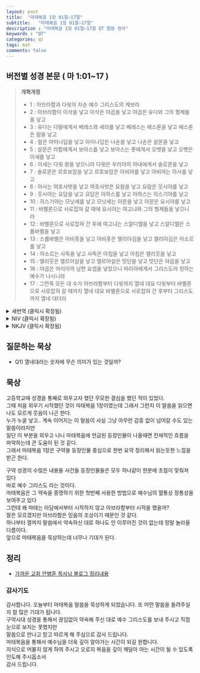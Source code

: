 ```yaml
---
layout: post
title:  "마태복음 1장 01절~17절"
subtitle:   "마태복음 1장 01절~17절"
description : "마태복음 1장 01절~17절 QT 말씀 정리"
keywords : "QT"
categories: qt
tags: mat
comments: false
---
```


## 버전별 성경 본문 ( 마 1:01~17 )

> **개혁개정**
>* 1 : 아브라함과 다윗의 자손 예수 그리스도의 계보라
>* 2 : 아브라함이 이삭을 낳고 이삭은 야곱을 낳고 야곱은 유다와 그의 형제들을 낳고
>* 3 : 유다는 다말에게서 베레스와 세라를 낳고 베레스는 헤스론을 낳고 헤스론은 람을 낳고
>* 4 : 람은 아미나답을 낳고 아미나답은 나손을 낳고 나손은 살몬을 낳고
>* 5 : 살몬은 라합에게서 보아스를 낳고 보아스는 룻에게서 오벳을 낳고 오벳은 이새를 낳고
>* 6 : 이새는 다윗 왕을 낳으니라 다윗은 우리야의 아내에게서 솔로몬을 낳고
>* 7 : 솔로몬은 르호보암을 낳고 르호보암은 아비야를 낳고 아비야는 아사를 낳고
>* 8 : 아사는 여호사밧을 낳고 여호사밧은 요람을 낳고 요람은 웃시야를 낳고
>* 9 : 웃시야는 요담을 낳고 요담은 아하스를 낳고 아하스는 히스기야를 낳고
>* 10 : 히스기야는 므낫세를 낳고 므낫세는 아몬을 낳고 아몬은 요시야를 낳고
>* 11 : 바벨론으로 사로잡혀 갈 때에 요시야는 여고냐와 그의 형제들을 낳으니라
>* 12 : 바벨론으로 사로잡혀 간 후에 여고냐는 스알디엘을 낳고 스알디엘은 스룹바벨을 낳고
>* 13 : 스룹바벨은 아비훗을 낳고 아비훗은 엘리아김을 낳고 엘리아김은 아소르를 낳고
>* 14 : 아소르는 사독을 낳고 사독은 아킴을 낳고 아킴은 엘리웃을 낳고
>* 15 : 엘리웃은 엘르아살을 낳고 엘르아살은 맛단을 낳고 맛단은 야곱을 낳고
>* 16 : 야곱은 마리아의 남편 요셉을 낳았으니 마리아에게서 그리스도라 칭하는 예수가 나시니라
>* 17 : 그런즉 모든 대 수가 아브라함부터 다윗까지 열네 대요 다윗부터 바벨론으로 사로잡혀 갈 때까지 열네 대요 바벨론으로 사로잡혀 간 후부터 그리스도까지 열네 대더라

<details>
<summary> 새번역 (클릭시 확장됨)</summary>
<div markdown="1">
>* 1 : 아브라함의 자손이요 다윗의 자손인 예수 그리스도의 계보는 이러하다.
>* 2 : 아브라함은 이삭을 낳고, 이삭은 야곱을 낳고, 야곱은 유다와 그의 형제들을 낳고,
>* 3 : 유다는 다말에게서 베레스와 세라를 낳고, 베레스는 헤스론을 낳고, 헤스론은 람을 낳고,
>* 4 : 람은 아미나답을 낳고, 아미나답은 나손을 낳고, 나손은 살몬을 낳고,
>* 5 : 살몬은 라합에게서 보아스를 낳고, 보아스는 룻에게서 오벳을 낳고, 오벳은 이새를 낳고,
>* 6 : 이새는 다윗 왕을 낳았다.다윗은 우리야의 아내였던 이에게서 솔로몬을 낳고,
>* 7 : 솔로몬은 르호보암을 낳고, 르호보암은 아비야를 낳고, 아비야는 아삽을 낳고,
>* 8 : 아삽은 여호사밧을 낳고, 여호사밧은 요람을 낳고, 요람은 웃시야를 낳고,
>* 9 : 웃시야는 요담을 낳고, 요담은 아하스를 낳고, 아하스는 히스기야를 낳고,
>* 10 : 히스기야는 므낫세를 낳고, 므낫세는 아모스를 낳고, 아모스는 요시야를 낳고,
>* 11 : 예루살렘 주민이 바빌론으로 끌려갈 무렵에, 요시야는 여고냐와 그의 형제들을 낳았다.
>* 12 : 예루살렘 주민이 바빌론으로 끌려간 뒤에, 여고냐는 스알디엘을 낳고, 스알디엘은 스룹바벨을 낳고,
>* 13 : 스룹바벨은 아비훗을 낳고, 아비훗은 엘리야김을 낳고, 엘리야김은 아소르를 낳고,
>* 14 : 아소르는 사독을 낳고, 사독은 아킴을 낳고, 아킴은 엘리웃을 낳고,
>* 15 : 엘리웃은 엘르아살을 낳고, 엘르아살은 맛단을 낳고, 맛단은 야곱을 낳고,
>* 16 : 야곱은 마리아의 남편 요셉을 낳았다. 마리아에게서 그리스도라고 하는 예수가 태어나셨다.
>* 17 : 그러므로 그 모든 대 수는 아브라함으로부터 다윗까지 열네 대요, 다윗으로부터 바빌론에 끌려갈 때까지 열네 대요, 바빌론으로 끌려간 때로부터 그리스도까지 열네 대이다.
</div>
</details>

<details>
<summary> NIV (클릭시 확장됨)</summary>
<div markdown="1">
>* 1 : This is the genealogy of Jesus the Messiah the son of David, the son of Abraham:
>* 2 : Abraham was the father of Isaac, Isaac the father of Jacob, Jacob the father of Judah and his brothers,
>* 3 : Judah the father of Perez and Zerah, whose mother was Tamar, Perez the father of Hezron, Hezron the father of Ram,
>* 4 : Ram the father of Amminadab, Amminadab the father of Nahshon, Nahshon the father of Salmon,
>* 5 : Salmon the father of Boaz, whose mother was Rahab, Boaz the father of Obed, whose mother was Ruth, Obed the father of Jesse,
>* 6 : and Jesse the father of King David. David was the father of Solomon, whose mother had been Uriah’s wife,
>* 7 : Solomon the father of Rehoboam, Rehoboam the father of Abijah, Abijah the father of Asa,
>* 8 : Asa the father of Jehoshaphat, Jehoshaphat the father of Jehoram, Jehoram the father of Uzziah,
>* 9 : Uzziah the father of Jotham, Jotham the father of Ahaz, Ahaz the father of Hezekiah,
>* 10 : Hezekiah the father of Manasseh, Manasseh the father of Amon, Amon the father of Josiah,
>* 11 : and Josiah the father of Jeconiah[c] and his brothers at the time of the exile to Babylon.
>* 12 : After the exile to Babylon: Jeconiah was the father of Shealtiel, Shealtiel the father of Zerubbabel,
>* 13 : Zerubbabel the father of Abihud, Abihud the father of Eliakim, Eliakim the father of Azor,
>* 14 : Azor the father of Zadok, Zadok the father of Akim, Akim the father of Elihud,
>* 15 : Elihud the father of Eleazar, Eleazar the father of Matthan, Matthan the father of Jacob,
>* 16 : and Jacob the father of Joseph, the husband of Mary, and Mary was the mother of Jesus who is called the Messiah.
>* 17 : Thus there were fourteen generations in all from Abraham to David, fourteen from David to the exile to Babylon, and fourteen from the exile to the Messiah.
</div>
</details>

<details>
<summary> NKJV (클릭시 확장됨)</summary>
<div markdown="1">
>* 1 : The book of the genealogy of Jesus Christ, the Son of David, the Son of Abraham:
>* 2 : Abraham begot Isaac, Isaac begot Jacob, and Jacob begot Judah and his brothers.
>* 3 : Judah begot Perez and Zerah by Tamar, Perez begot Hezron, and Hezron begot Ram.
>* 4 : Ram begot Amminadab, Amminadab begot Nahshon, and Nahshon begot Salmon.
>* 5 : Salmon begot Boaz by Rahab, Boaz begot Obed by Ruth, Obed begot Jesse,
>* 6 : and Jesse begot David the king. David the king begot Solomon by her who had been the wife of Uriah.
>* 7 : Solomon begot Rehoboam, Rehoboam begot Abijah, and Abijah begot Asa.
>* 8 : Asa begot Jehoshaphat, Jehoshaphat begot Joram, and Joram begot Uzziah.
>* 9 : Uzziah begot Jotham, Jotham begot Ahaz, and Ahaz begot Hezekiah.
>* 10 : Hezekiah begot Manasseh, Manasseh begot Amon, and Amon begot Josiah.
>* 11 : Josiah begot Jeconiah and his brothers about the time they were carried away to Babylon.
>* 12 : And after they were brought to Babylon, Jeconiah begot Shealtiel, and Shealtiel begot Zerubbabel.
>* 13 : Zerubbabel begot Abiud, Abiud begot Eliakim, and Eliakim begot Azor.
>* 14 : Azor begot Zadok, Zadok begot Achim, and Achim begot Eliud.
>* 15 : Eliud begot Eleazar, Eleazar begot Matthan, and Matthan begot Jacob.
>* 16 : And Jacob begot Joseph the husband of Mary, of whom was born Jesus who is called Christ.
>* 17 : So all the generations from Abraham to David are fourteen generations, from David until the captivity in Babylon are fourteen generations, and from the captivity in Babylon until the Christ are fourteen generations.
</div>
</details>

## 질문하는 묵상

* Q1) 열네대라는 숫자에 무슨 의미가 있는 것일까?  

## 묵상

고등학교때 성경을 통째로 외우고자 했던 무모한 결심을 했던 적이 있었다.  
그때 처음 외우기 시작했던 것이 마태복음 1장이였는데 그래서 그런지 이 말씀을 읽으면 나도 모르게 웃음이 나곤 한다.  
누가 누굴 낳고.. 계속 이어지는 이 말씀이 사실 그냥 아무런 감흥 없이 넘어갈 수도 있는 말씀이라지만  
일단 이 부분을 외우고 나니 마태복음에 언급된 등장인물이 나올때면 전체적인 흐름을 파악하는데 큰 도움이 된 것 같다.   
그래서 마태복음 1장은 구약을 등장인물 중심으로 한번 요약 정리해서 읽는듯한 느낌을 받곤 한다.  

구약 성경의 수많은 내용들 사건들 등장인물들은 모두 하나같이 한분에 초점이 맞춰져 있다  
바로 예수 그리스도 라는 것이다.  
마태복음은 그 약속을 증명하기 위한 첫번째 사용한 방법으로 예수님의 혈통상 정통성을 보여주고 있다  
그런데 왜 마태는 아담에서부터 시작하지 않고 아브라함부터 시작을 했을까?  
잘은 모르겠지만 아브라함은 믿음의 조상이기 때문인 것 같다.  
하나부터 열까지 말씀에서 약속하신 대로 하나도 안 이루어진 것이 없는데 정말 놀라울 다름이다.  
앞으로 마태복음을 묵상하는데 너무나 기대가 된다.   

## 정리
* [가까운 교회 안병훈 목사님 블로그 정리내용](https://blog.naver.com/tolerance2018)

### 감사기도

감사합니다.
오늘부터 마태복음 말씀을 묵상하게 되었습니다. 
또 어떤 말씀을 들려주실지 참 많은 기대가 됩니다.  
구약시대 성경을 통해서 끊임없이 약속해 주신 대로 예수 그리스도를 보내 주시고 직접 눈으로 보지는 못했지만  
말씀으로 만나고 믿고 따르게 해 주심으로 감사 드립니다.  
마태복음을 통해서 예수님을 더욱 깊이 알아가는 시간이 되길 원합니다.  
지식으로 머물지 않게 하여 주시고 오로지 복음을 깊이 깨달아 아는 시간이 될 수 있도록 인도해 주시옵소서  
감사 드립니다.